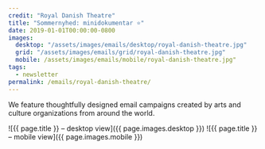 ```yaml
---
credit: "Royal Danish Theatre"
title: "Sommernyhed: minidokumentar ⭐"
date: 2019-01-01T00:00:00-0800
images:
  desktop: "/assets/images/emails/desktop/royal-danish-theatre.jpg"
  grid: "/assets/images/emails/grid/royal-danish-theatre.jpg"
  mobile: /assets/images/emails/mobile/royal-danish-theatre.jpg"
tags:
  - newsletter
permalink: /emails/royal-danish-theatre/
---
```

We feature thoughtfully designed email campaigns created by arts and culture organizations from around the world.

![{{ page.title }} – desktop view]({{ page.images.desktop }})
![{{ page.title }} – mobile view]({{ page.images.mobile }})
